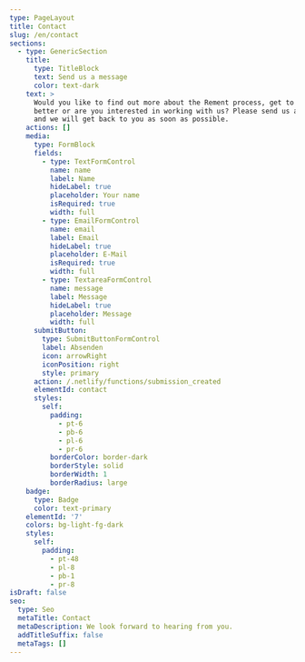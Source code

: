 ```yaml
---
type: PageLayout
title: Contact
slug: /en/contact
sections:
  - type: GenericSection
    title:
      type: TitleBlock
      text: Send us a message
      color: text-dark
    text: >
      Would you like to find out more about the Rement process, get to know us
      better or are you interested in working with us? Please send us a message
      and we will get back to you as soon as possible.
    actions: []
    media:
      type: FormBlock
      fields:
        - type: TextFormControl
          name: name
          label: Name
          hideLabel: true
          placeholder: Your name
          isRequired: true
          width: full
        - type: EmailFormControl
          name: email
          label: Email
          hideLabel: true
          placeholder: E-Mail
          isRequired: true
          width: full
        - type: TextareaFormControl
          name: message
          label: Message
          hideLabel: true
          placeholder: Message
          width: full
      submitButton:
        type: SubmitButtonFormControl
        label: Absenden
        icon: arrowRight
        iconPosition: right
        style: primary
      action: /.netlify/functions/submission_created
      elementId: contact
      styles:
        self:
          padding:
            - pt-6
            - pb-6
            - pl-6
            - pr-6
          borderColor: border-dark
          borderStyle: solid
          borderWidth: 1
          borderRadius: large
    badge:
      type: Badge
      color: text-primary
    elementId: '7'
    colors: bg-light-fg-dark
    styles:
      self:
        padding:
          - pt-48
          - pl-8
          - pb-1
          - pr-8
isDraft: false
seo:
  type: Seo
  metaTitle: Contact
  metaDescription: We look forward to hearing from you.
  addTitleSuffix: false
  metaTags: []
---
```

